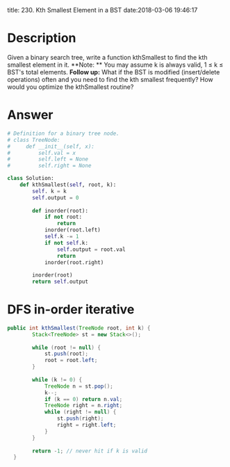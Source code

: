 title: 230. Kth Smallest Element in a BST
date:2018-03-06 19:46:17

# Description
Given a binary search tree, write a function kthSmallest to find the kth smallest element in it.
**Note: **
You may assume k is always valid, 1 ≤ k ≤ BST's total elements.
**Follow up:**
What if the BST is modified (insert/delete operations) often and you need to find the kth smallest frequently? How would you optimize the kthSmallest routine?

# Answer
```python
# Definition for a binary tree node.
# class TreeNode:
#     def __init__(self, x):
#         self.val = x
#         self.left = None
#         self.right = None

class Solution:
    def kthSmallest(self, root, k):
        self. k = k
        self.output = 0
        
        def inorder(root):
            if not root:
                return
            inorder(root.left)
            self.k -= 1
            if not self.k:
                self.output = root.val
                return
            inorder(root.right)
        
        inorder(root)
        return self.output
```

# **DFS in-order iterative**
```java
public int kthSmallest(TreeNode root, int k) {
        Stack<TreeNode> st = new Stack<>();
        
        while (root != null) {
            st.push(root);
            root = root.left;
        }
            
        while (k != 0) {
            TreeNode n = st.pop();
            k--;
            if (k == 0) return n.val;
            TreeNode right = n.right;
            while (right != null) {
                st.push(right);
                right = right.left;
            }
        }
        
        return -1; // never hit if k is valid
  }
```